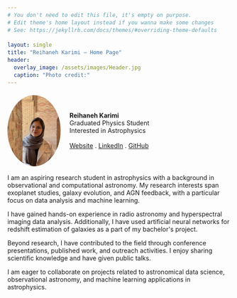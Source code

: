 ```yaml
---
# You don't need to edit this file, it's empty on purpose.
# Edit theme's home layout instead if you wanna make some changes
# See: https://jekyllrb.com/docs/themes/#overriding-theme-defaults

layout: single
title: "Reihaneh Karimi – Home Page"
header:
  overlay_image: /assets/images/Header.jpg
  caption: "Photo credit:"
---
```


<div style="display:flex; align-items:center; gap:20px; margin-top:20px;">
  <img src="/assets/images/Profile.jpg" alt="avatar" style="width:120px; border-radius:50%;">
  <div>
    <strong> Reihaneh Karimi</strong><br> Graduated Physics Student<br> Interested in Astrophysics<br><br>
    <a href="https://www.ipm.ac.ir/personalinfo.jsp?PeopleCode=IP2500030" target="_blank"><i class="fas fa-globe"></i> Website</a> .
    <a href="https://www.linkedin.com/in/reihaneh-karimi" target="_blank"><i class="fab fa-linkedin"></i> LinkedIn</a> .
    <a href="https://github.com/Reihaneh-Karimi" target="_blank"><i class="fab fa-github"></i> GitHub</a>
  </div>
</div>
<br> 
I am an aspiring research student in astrophysics with a background in observational and computational astronomy. My research interests span exoplanet studies, galaxy evolution, and AGN feedback, with a particular focus on data analysis and machine learning.

I have gained hands-on experience in radio astronomy and hyperspectral imaging data analysis. Additionally, I have used artificial neural networks for redshift estimation of galaxies as a part of my bachelor's project.

Beyond research, I have contributed to the field through conference presentations, published work, and outreach activities. I enjoy sharing scientific knowledge and have given public talks.

I am eager to collaborate on projects related to astronomical data science, observational astronomy, and machine learning applications in astrophysics.
